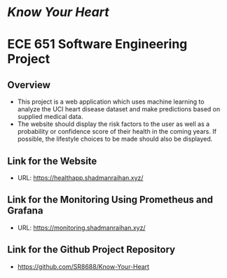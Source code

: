# *Know Your Heart*
# ECE 651 Software Engineering Project

<a id="org6690aa0"></a>

## Overview

-   This project is a web application which uses machine learning to analyze the UCI heart disease dataset and make predictions based on supplied medical data.
-   The website should display the risk factors to the user as well as a probability or confidence score of their health in the coming years. If possible, the lifestyle choices to be made should also be displayed.

## Link for the Website
* URL: https://healthapp.shadmanraihan.xyz/

## Link for the Monitoring Using Prometheus and Grafana
* URL: https://monitoring.shadmanraihan.xyz/

## Link for the Github Project Repository
* https://github.com/SR8688/Know-Your-Heart
